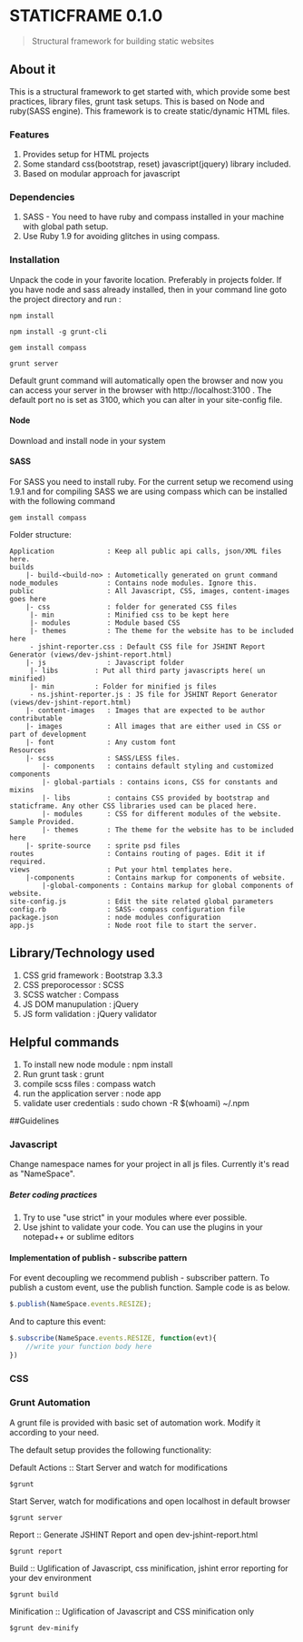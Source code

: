 # STATICFRAME 0.1.0
> Structural framework for building static websites

## About it
This is a structural framework to get started with, which provide some best practices, library files, grunt task setups. This is based on Node and ruby(SASS engine). This framework is to create static/dynamic HTML files.

### Features
1. Provides setup for HTML projects
2. Some standard css(bootstrap, reset) javascript(jquery) library included.
3. Based on modular approach for javascript

### Dependencies
1. SASS - You need to have ruby and compass installed in your machine with global path setup.
2. Use Ruby 1.9 for avoiding glitches in using compass.

### Installation
Unpack the code in your favorite location. Preferably in projects folder. If you have node and sass already installed, then in your command line goto the project directory and run :
```shell
npm install
```
```shell
npm install -g grunt-cli
```
```shell
gem install compass
```
```shell
grunt server
```
Default grunt command will automatically open the browser and now you can access your server in the browser with http://localhost:3100 . The default port no is set as 3100, which you can alter in your site-config file.

#### Node
Download and install node in your system

#### SASS 
For SASS you need to install ruby. For the current setup we recomend using 1.9.1 
and for compiling SASS we are using compass which can be installed with the following command

```shell
gem install compass
```

Folder structure:

```shell
Application             : Keep all public api calls, json/XML files here.
builds
    |- build-<build-no> : Autometically generated on grunt command
node_modules            : Contains node modules. Ignore this.
public                  : All Javascript, CSS, images, content-images goes here
    |- css              : folder for generated CSS files
     |- min             : Minified css to be kept here
     |- modules         : Module based CSS
     |- themes          : The theme for the website has to be included here
     - jshint-reporter.css : Default CSS file for JSHINT Report Generator (views/dev-jshint-report.html)
    |- js               : Javascript folder 
     |- libs         : Put all third party javascripts here( un minified)
     |- min          : Folder for minified js files
     - ns.jshint-reporter.js : JS file for JSHINT Report Generator (views/dev-jshint-report.html)
    |- content-images   : Images that are expected to be author contributable
    |- images           : All images that are either used in CSS or part of development
    |- font             : Any custom font
Resources               
    |- scss             : SASS/LESS files.
        |- components   : contains default styling and customized components
        |- global-partials : contains icons, CSS for constants and mixins
        |- libs         : contains CSS provided by bootstrap and staticframe. Any other CSS libraries used can be placed here. 
        |- modules      : CSS for different modules of the website. Sample Provided.
        |- themes       : The theme for the website has to be included here
    |- sprite-source    : sprite psd files
routes                  : Contains routing of pages. Edit it if required.
views                   : Put your html templates here.
    |-components        : Contains markup for components of website.
        |-global-components : Contains markup for global components of website.
site-config.js          : Edit the site related global parameters
config.rb               : SASS- compass configuration file
package.json            : node modules configuration
app.js                  : Node root file to start the server.

```

##	Library/Technology used
1. CSS grid framework           	: Bootstrap 3.3.3
2. CSS preporocessor			: SCSS
3. SCSS watcher				: Compass
4. JS DOM manupulation			: jQuery
5. JS form validation			: jQuery validator

##	Helpful commands

1. To install new node module		: npm install
2. Run grunt task			: grunt
3. compile scss files			: compass watch
4. run the application server		: node app
5. validate user credentials    	: sudo chown -R $(whoami) ~/.npm


##Guidelines
	
### Javascript
Change namespace names for your project in all js files. Currently it's read as "NameSpace".


##### Beter coding practices
1. Try to use "use strict" in your modules where ever possible.
2. Use jshint to validate your code. You can use the plugins in your notepad++ or sublime editors


#### Implementation of publish - subscribe pattern
For event decoupling we recommend publish - subscriber pattern. To publish a custom event, use the publish function. Sample code is as below.

```js
$.publish(NameSpace.events.RESIZE);
```

And to capture this event:
```js
$.subscribe(NameSpace.events.RESIZE, function(evt){
	//write your function body here
})
```

### CSS



### Grunt Automation
A grunt file is provided with basic set of automation work. Modify it according to your need.

The default setup provides the following functionality:

Default Actions :: Start Server and watch for modifications 
```shell
$grunt
```

Start Server, watch for modifications and open localhost in default browser
```shell
$grunt server
```

Report :: Generate JSHINT Report and open dev-jshint-report.html 
```shell
$grunt report
```

Build :: Uglification of Javascript, css minification, jshint error reporting for your dev environment 
```shell
$grunt build
```

Minification :: Uglification of Javascript and  CSS minification only
```shell
$grunt dev-minify
```







